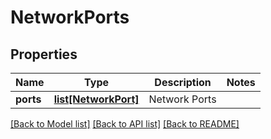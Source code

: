 # NetworkPorts

## Properties
Name | Type | Description | Notes
------------ | ------------- | ------------- | -------------
**ports** | [**list[NetworkPort]**](NetworkPort.md) | Network Ports | 

[[Back to Model list]](../README.md#documentation-for-models) [[Back to API list]](../README.md#documentation-for-api-endpoints) [[Back to README]](../README.md)


